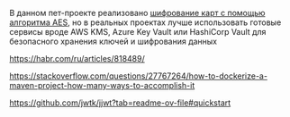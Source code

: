 В данном пет-проекте реализовано [шифрование карт
с помощью алгоритма AES](./src/main/java/kg/musabaev/em_bank_rest/util/SomePaymentSystemProvider.java), но в реальных проектах
лучше использовать готовые сервисы вроде AWS KMS, Azure Key Vault или HashiCorp Vault
для безопасного хранения ключей и шифрования данных

https://habr.com/ru/articles/818489/

https://stackoverflow.com/questions/27767264/how-to-dockerize-a-maven-project-how-many-ways-to-accomplish-it

https://github.com/jwtk/jjwt?tab=readme-ov-file#quickstart
